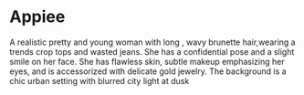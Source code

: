 # Appiee
A realistic pretty and young woman with long , wavy brunette hair,wearing a trends crop tops and wasted jeans. She has a confidential pose and a slight smile on her face. She has flawless skin, subtle makeup emphasizing her eyes, and is accessorized  with delicate gold jewelry. The background is a chic urban setting with blurred city light at dusk
